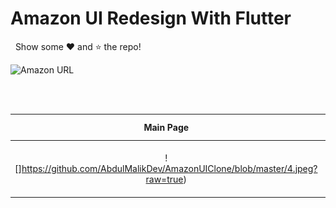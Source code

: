 # Amazon UI Redesign With Flutter

&nbsp;&nbsp;Show some ❤️ and ⭐ the repo! 
<br />

![Amazon URL](https://pngimage.net/wp-content/uploads/2018/05/amazon-kindle-logo-png-transparent-6.png)



<br />
<br />

Main Page               |  Detail Page               
:-------------------------:|:-------------------------:
![]https://github.com/AbdulMalikDev/AmazonUIClone/blob/master/4.jpeg?raw=true)|![](https://github.com/AbdulMalikDev/AmazonUIClone/blob/master/5.jpeg?raw=true)|![]


